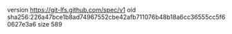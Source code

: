 version https://git-lfs.github.com/spec/v1
oid sha256:226a47bce1b8ad74967552cbe42afb711076b48b18a6cc36555cc5f60627e3a6
size 589
